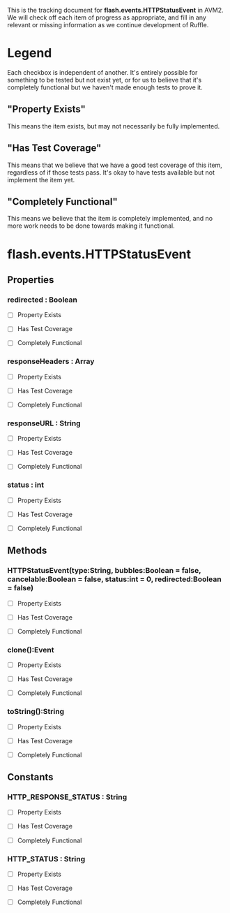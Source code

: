 This is the tracking document for **flash.events.HTTPStatusEvent** in AVM2. We will check off each item of progress as appropriate, and fill in any relevant or missing information as we continue development of Ruffle.
# Legend

Each checkbox is independent of another. It's entirely possible for something to be tested but not exist yet, or for us to believe that it's completely functional but we haven't made enough tests to prove it.
## "Property Exists"

This means the item exists, but may not necessarily be fully implemented.
## "Has Test Coverage"

This means that we believe that we have a good test coverage of this item, regardless of if those tests pass. It's okay to have tests available but not implement the item yet.
## "Completely Functional"

This means we believe that the item is completely implemented, and no more work needs to be done towards making it functional.
# flash.events.HTTPStatusEvent
## Properties
### redirected : Boolean

* [ ] Property Exists

* [ ] Has Test Coverage

* [ ] Completely Functional


### responseHeaders : Array

* [ ] Property Exists

* [ ] Has Test Coverage

* [ ] Completely Functional


### responseURL : String

* [ ] Property Exists

* [ ] Has Test Coverage

* [ ] Completely Functional


### status : int

* [ ] Property Exists

* [ ] Has Test Coverage

* [ ] Completely Functional


## Methods
### HTTPStatusEvent(type:String, bubbles:Boolean = false, cancelable:Boolean = false, status:int = 0, redirected:Boolean = false)

* [ ] Property Exists

* [ ] Has Test Coverage

* [ ] Completely Functional


### clone():Event

* [ ] Property Exists

* [ ] Has Test Coverage

* [ ] Completely Functional


### toString():String

* [ ] Property Exists

* [ ] Has Test Coverage

* [ ] Completely Functional


## Constants
### HTTP_RESPONSE_STATUS : String

* [ ] Property Exists

* [ ] Has Test Coverage

* [ ] Completely Functional


### HTTP_STATUS : String

* [ ] Property Exists

* [ ] Has Test Coverage

* [ ] Completely Functional